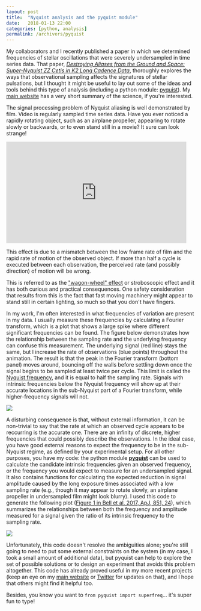 ```yaml
---
layout: post
title:  "Nyquist analysis and the pyquist module"
date:   2018-01-13 22:00
categories: [python, analysis]
permalink: /archivers/pyquist
---
```


My collaborators and I recently published a paper in which we determined frequencies of stellar oscillations that were severely undersampled in time series data. That paper, [*Destroying Aliases from the Ground and Space: Super-Nyquist ZZ Cetis in K2 Long Cadence Data*](http://adsabs.harvard.edu/abs/2017ApJ...851...24B), thoroughly explores the ways that observational sampling affects the signatures of stellar pulsations, but I thought it might be useful to lay out some of the ideas and tools behind this type of analysis (including a python module: [pyquist](https://github.com/keatonb/pyquist)). My [main website](http://www2.mps.mpg.de/homes/bell/research.html) has a very short summary of the science, if you're interested.

The signal processing problem of Nyquist aliasing is well demonstrated by film.  Video is regularly sampled time series data.  Have you ever noticed a rapidly rotating object, such as an airplane propeller, appearing to rotate slowly or backwards, or to even stand still in a movie?  It sure can look strange!

<iframe src="https://giphy.com/embed/94lybh8udBpSw" width="480" height="270" frameBorder="0" class="giphy-embed" allowFullScreen></iframe>

This effect is due to a mismatch between the low frame rate of film and the rapid rate of motion of the observed object. If more than half a cycle is executed between each observation, the perceived rate (and possibly direction) of motion will be wrong.

This is referred to as the ["wagon-wheel" effect](https://en.wikipedia.org/wiki/Wagon-wheel_effect) or stroboscopic effect and it has both curious and practical consequences.  One safety consideration that results from this is the fact that fast moving machinery might appear to stand still in certain lighting, so much so that you don't have fingers.

In my work, I'm often interested in what frequencies of variation are present in my data.  I usually measure these frequencies by calculating a Fourier transform, which is a plot that shows a large spike where different significant frequencies can be found.  The figure below demonstrates how the relationship between the sampling rate and the underlying frequency can confuse this measurement.  The underlying signal (red line) stays the same, but I increase the rate of observations (blue points) throughout the animation. The result is that the peak in the Fourier transform (bottom panel) moves around, bouncing off the walls before settling down once the signal begins to be sampled at least twice per cycle.  This limit is called the [Nyquist frequency](https://en.wikipedia.org/wiki/Nyquist_frequency), and it is equal to half the sampling rate.  Signals with intrinsic frequencies below the Nyquist frequency will show up at their accurate locations in the sub-Nyquist part of a Fourier transform, while higher-frequency signals will not.

<img src="http://keatonb.github.io/img/Nyq.gif" />

A disturbing consequence is that, without external information, it can be non-trivial to say that the rate at which an observed cycle appears to be reccurring is the accurate one.  There are an infinity of discrete, higher frequencies that could possibly describe the observations.  In the ideal case, you have good external reasons to expect the frequency to be in the sub-Nyquist regime, as defined by your experimental setup.  For all other purposes, you have my code: the python module [**pyquist**](https://github.com/keatonb/pyquist) can be used to calculate the candidate intrinsic frequencies given an observed frequency, or the frequency you would expect to measure for an undersampled signal.  It also contains functions for calculating the expected reduction in signal amplitude caused by the long exposure times associated with a low sampling rate (e.g., though it may appear to rotate slowly, an airplane propeller in undersampled film might look blurry).  I used this code to generate the following plot ([Figure 1 in Bell et al. 2017, ApJ, 851, 24](http://adsabs.harvard.edu/abs/2017ApJ...851...24B)), which summarizes the relationships between both the frequency and amplitude measured for a signal given the ratio of its intrinsic frequency to the sampling rate.

<img src="http://keatonb.github.io/img/pyquist_demo.png" />

Unfortunately, this code doesn't resolve the ambiguities alone; you're still going to need to put some external constraints on the system (in my case, I took a small amount of additional data), but pyquist can help to explore the set of possible solutions or to design an experiment that avoids this problem altogether.   This code has already proved useful in my more recent projects (keep an eye on my [main website](http://www2.mps.mpg.de/homes/bell/research.html) or [Twitter](https://twitter.com/astrokeat) for updates on that), and I hope that others might find it helpful too.

Besides, you know you want to `from pyquist import superfreq`... it's super fun to type!
